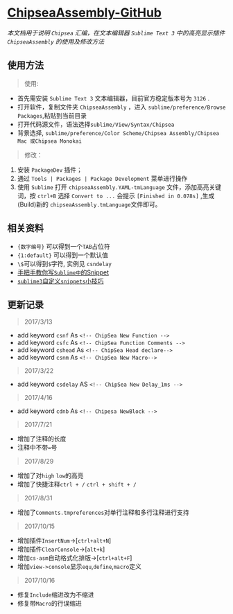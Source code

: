 # [ChipseaAssembly-GitHub](https://github.com/junglefive/ChipseaAssembly)

  *本文档用于说明 `Chipsea` 汇编，在文本编辑器 `Sublime Text 3` 中的高亮显示插件 `ChipseaAssembly` 的使用及修改方法*

## 使用方法
> 使用:
- 首先需安装 `Sublime Text 3` 文本编辑器，目前官方稳定版本号为 `3126` .
- 打开软件，复制文件夹 `ChipseaAssembly` ，进入 `sublime/preference/Browse Packages`,粘贴到当前目录
- 打开代码源文件，语法选择`sublime/View/Syntax/Chipsea`
- 背景选择, `sublime/preference/Color Scheme/Chipsea Assembly/Chipsea Mac 或Chipsea Monokai`

> 修改：
1. 安装 `PackageDev` 插件；
2. 通过 `Tools | Packages | Package Development` 菜单进行操作
3. 使用 `Sublime` 打开 `chipseaAssembly.YAML-tmLanguage` 文件，添加高亮关键词，按 `ctrl+B` 选择 `Convert to ...` 会提示 `[Finished in 0.078s]` ,生成(Build)新的 `chipseaAssembly.tmLanguage`文件即可。

## 相关资料

  - `{数字编号}` 可以得到一个`TAB`占位符
  - `{1:default}` 可以得到一个默认值
  - `\$`可以得到`$`字符, 实例见 `csndelay`
  - [手把手教你写`Sublime中`的Snippet](http://www.jianshu.com/p/356bd7b2ea8e)
  - [`sublime3`自定义`snippets`小技巧](https://segmentfault.com/a/1190000002598116)

## 更新记录

> 2017/3/13

  - add keyword `csnf`     As `<!-- ChipSea New Function -->`
  - add keyword `csfc`     As `<!-- ChipSea Function Comments -->`
  - add keyword `cshead`   As `<!-- ChipSea Head declare-->`
  - add keyword `csnm`     As `<!-- ChipSea New Macro-->`

> 2017/3/22

  - add keyword `csdelay`  AS `<!-- ChipSea New Delay_1ms -->`

>  2017/4/16

  - add keyword `cdnb`     As `<!-- Chipesa NewBlock -->`

> 2017/7/21

  - 增加了注释的长度
  - 注释中不带`=`号

> 2017/8/29

 - 增加了对`high` `low`的高亮
 - 增加了快捷注释`ctrl + /` `ctrl + shift + /`

> 2017/8/31

 - 增加了`Comments.tmpreferences`对单行注释和多行注释进行支持

> 2017/10/15

 - 增加插件`InsertNum`->[`ctrl+alt+N`]
 - 增加插件`ClearConsole`->[`alt+k`]
 - 增加`cs-asm`自动格式化排版->[`ctrl+alt+F`]
 - 增加`view->console`显示`equ`,`define`,`macro`定义

> 2017/10/16

 - 修复`Include`缩进改为不缩进
 - 修复带`Macro`的行误缩进
